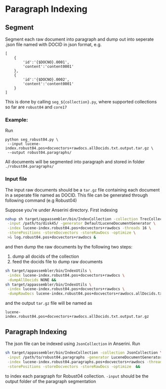 # Paragraph Indexing



## Segment

Segment each raw document into paragraph and dump out into seperate .json file named with DOCID in json format, e.g.

```
[
    {
        'id':'{$DOCNO}.0001',
        'content':'content0001'
	},
    {
        'id':'{$DOCNO}.0002',
        'content':'content0001'
    }
]
```

This is done by calling `seg_${collection}.py`, where supported collections so far are `robust04` and `core17`



### Example:

Run 

```
python seg_robust04.py \
 --input lucene-index.robust04.pos+docvectors+rawdocs.allDocids.txt.output.tar.gz \
 --output robust04.paragraphs/
```

All documents will be segmented into paragraph and stored in folder `./robust04.paragraphs/`



### Input file

The input raw documents should be a `tar.gz` file containing each document in a seperate file named as DOCID. This file can be generated through following command (e.g Robust04)

Suppose you're under Anserini directory. First indexing

```bash
nohup sh target/appassembler/bin/IndexCollection -collection TrecCollection \
 -input /path/to/disk45/ -generator DefaultLuceneDocumentGenerator \
 -index lucene-index.robust04.pos+docvectors+rawdocs -threads 16 \
 -storePositions -storeDocvectors -storeRawDocs -optimize \
 >& log.robust04.pos+docvectors+rawdocs &
```

and then dump the raw documents by the following two steps:
1. dump all docids of the collection
2. feed the docids file to dump raw documents

```bash
sh target/appassembler/bin/IndexUtils \
 -index lucene-index.robust04.pos+docvectors+rawdocs \
 -dumpAllDocids NONE &&
sh target/appassembler/bin/IndexUtils \
 -index lucene-index.robust04.pos+docvectors+rawdocs \
 -dumpRawDocs lucene-index.robust04.pos+docvectors+rawdocs.allDocids.txt
```

and the output `tar.gz` file will be named as 

```
lucene-index.robust04.pos+docvectors+rawdocs.allDocids.txt.output.tar.gz
```



## Paragraph Indexing

The json file can be indexed using `JsonCollection` in Anserini. Run

```bash
sh target/appassembler/bin/IndexCollection -collection JsonCollection \
 -input /path/to/robust04.paragraphs -generator LuceneDocumentGenerator \
 -index lucene-index.robust04.paragraphs.pos+docvectors+rawdocs -threads 16 \
 -storePositions -storeDocvectors -storeRawDocs -optimize  &&
```

to index each paragraph for Robust04 collection. `-input` should be the output folder of the paragraph segmentation
